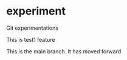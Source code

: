 # experiment
Git experimentations

This is test1 feature

This is the main branch. It has moved forward
